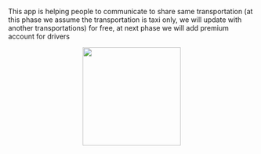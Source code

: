 This app is helping people to communicate to share same transportation (at this phase we assume the transportation is taxi only, we will update with another transportations)  for free, at next phase we will add premium account for drivers 


<p align="center">
  <a href="http://i.imgur.com/P6q0MX8.png">
    <img src="http://i.imgur.com/P6q0MX8.png" align="center" width="200" >
  </a>
</p>
